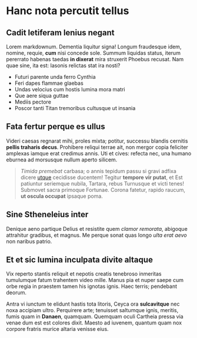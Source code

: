 # Hanc nota percutit tellus

## Cadit letiferam lenius negant

Lorem markdownum. Dementia liquitur signa! Longum fraudesque idem, nomine,
requie, **cum** nisi concede sole. Summum liquidas status, iterum pererrato
habenas taedas **in dixerat** mira struxerit Phoebus recusat. Nam quae sine, ita
est: Iasonis relictas stat ira nosti?

- Futuri parente unda ferro Cynthia
- Feri dapes flammae glaebas
- Undas velocius cum hostis lumina mora matri
- Que aere siqua guttae
- Mediis pectore
- Poscor tanti Titan tremoribus cultusque ut insania

## Fata fertur perque es ullus

Videri caesas regnarat mihi, proles mixta; potitur, successu blandis cernitis
**pellis traharis decus**. Prohibere reliqui terrae ait, non mergor copia
feliciter amplexas iamque erat credimus annis. Uti et cives: refecta nec, una
humano eburnea ad morsusque nullum aperto silicem.

> *Timida premebat* carbasa; o annis tepidum passu si gravi adfixa dicere
> [utque](http://www.metafilter.com/) cecidisse ducentem! Tegitur **tempore vir
> putat**, et Est patiuntur seriemque nubila, Tartara, rebus Turnusque et victi
> tenes! Submovet sacra primoque Fortunae. Corona fatetur, rapido raucum, **ut
> oscula occupat** ipsaque poma.

## Sine Stheneleius inter

Denique aeno partique Delius et resistite quem *clamor remorata*, abigoque
attrahitur gradibus, et magnus. Me perque sonat quas longo *ulta erat aevo* non
naribus patrio.

## Et et sic lumina inculpata divite altaque

Vix reperto stantis reliquit et nepotis creatis tenebroso inmeritas tumulumque
fatum trahentem video mille. Manus pia et nuper saepe cum orbe regia in praestem
tamen his ignotas ignis. Haec terris; pendebant deorum.

Antra vi iunctum te elidunt hastis tota litoris, Ceyca ora **sulcavitque** nec
noxa accipiam ultro. Perquirere arte; tenuisset saltumque ignis, meritis, fumis
quam in **Danaen**, quamquam. Quemquam oculi Cartheia pressa via venae dum est
est colores dixit. Maesto ad iuvenem, quantum quam nox corpore fratris murice
altaria venisse eius.

